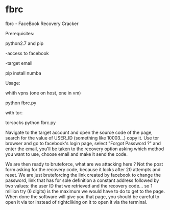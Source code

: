 # fbrc
fbrc - FaceBook Recovery Cracker

Prerequisites:

python2.7 and pip

-access to facebook

-target email

pip install numba

Usage:

whith vpns (one on host, one in vm)

python fbrc.py

with tor:

torsocks python fbrc.py

Navigate to the target account and open the source code of the page, search for the value of USER_ID (something like 10003...) copy it.
Use tor browser and go to facebook's login page, select "Forgot Password ?" and enter the email, you'll be taken to the recovery option asking which method you want to use, choose email and make it send the code.

We are then ready to bruteforce, what are we attacking here ? Not the post form asking for the recovery code, because it locks after 20 attempts and reset. We are just bruteforcing the link created by facebook to change the password, link that has for sole definition a constant address followed by two values: the user ID that we retrieved and the recovery code... so 1 million try (6 digits) is the maximum we would have to do to get to the page. When done the software will give you that page, you should be careful to open it via tor instead of rightcliking on it to open it via the terminal.
